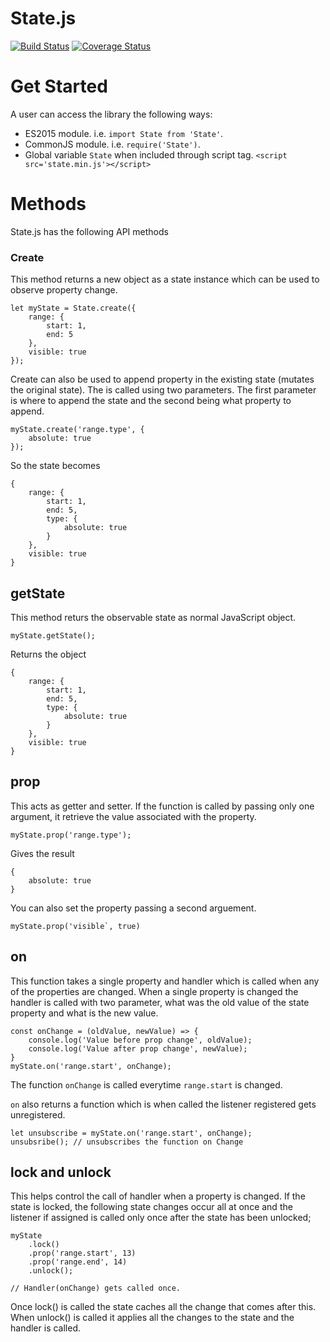 # State.js

[![Build Status](https://travis-ci.org/mohitvirli/state.js.svg?branch=master)](https://travis-ci.org/mohitvirli/state.js) [![Coverage Status](https://coveralls.io/repos/github/mohitvirli/state.js/badge.svg?branch=master)](https://coveralls.io/github/mohitvirli/state.js?branch=master)

# Get Started
A user can access the library the following ways:
 - ES2015 module. i.e. `import State from 'State'`.
 - CommonJS module. i.e. `require('State')`.
 - Global variable `State` when included through script tag. `<script src='state.min.js'></script>`

# Methods
State.js has the following API methods
### Create
This method returns a new object as a state instance which can be used to observe property change.
```
let myState = State.create({
    range: {
        start: 1,
        end: 5
    },
    visible: true
});
```

Create can also be used to append property in the existing state (mutates the original state). The is called using two parameters. The first parameter is where to append the state and the second being what property to append.

```
myState.create('range.type', {
    absolute: true
});
```

So the state becomes
```
{
    range: {
        start: 1,
        end: 5,
        type: {
            absolute: true
        }
    },
    visible: true
}
```

## getState
This method returs the observable state as normal JavaScript object.

```
myState.getState();
```
Returns the object
```
{
    range: {
        start: 1,
        end: 5,
        type: {
            absolute: true
        }
    },
    visible: true
}
```

## prop
This acts as getter and setter. If the function is called by passing only one argument, it retrieve the value associated with the property.
```
myState.prop('range.type');
```
Gives the result
```
{
    absolute: true
}
```

You can also set the property passing a second arguement.

```
myState.prop('visible`, true)
```

## on
This function takes a single property and handler which is called when any of the properties are changed. When a single property is changed the handler is called with two parameter, what was the old value of the state property and what is the new value.

```
const onChange = (oldValue, newValue) => {
    console.log('Value before prop change', oldValue);
    console.log('Value after prop change', newValue);
}
myState.on('range.start', onChange);
```

The function `onChange` is called everytime `range.start` is changed.

`on` also returns a function which is when called the listener registered gets unregistered.

```
let unsubscribe = myState.on('range.start', onChange);
unsubsribe(); // unsubscribes the function on Change

```

## lock and unlock
This helps control the call of handler when a property is changed. If the state is locked, the following state changes occur all at once and the listener if assigned is called only once after the state has been unlocked;

```
myState
    .lock()
    .prop('range.start', 13)
    .prop('range.end', 14)
    .unlock();

// Handler(onChange) gets called once.
```

Once lock() is called the state caches all the change that comes after this. When unlock() is called it applies all the changes to the state and the handler is called.